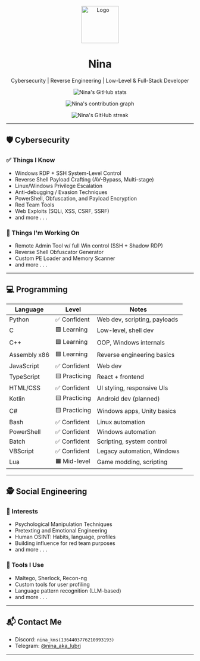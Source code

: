 <p align="center">
  <img src="https://i.imgur.com/MTpLxuC.png" alt="Logo" height="100">
</p>

<h1 align="center">Nina</h1>
<p align="center">Cybersecurity | Reverse Engineering | Low-Level & Full-Stack Developer</p>

<p align="center">
  <img src="https://github-readme-stats.vercel.app/api?username=nina-atlex&show_icons=true&theme=radical&count_private=true&hide_title=true" alt="Nina's GitHub stats" />
</p>

<p align="center">
  <img src="https://github-readme-activity-graph.vercel.app/graph?username=nina-atlex&theme=react-dark" alt="Nina's contribution graph" />
</p>

<p align="center">
  <img src="https://github-readme-streak-stats.herokuapp.com/?user=nina-atlex&theme=radical" alt="Nina's GitHub streak" />
</p>

---

## 🛡️ Cybersecurity

### ✅ Things I Know
- Windows RDP + SSH System-Level Control
- Reverse Shell Payload Crafting (AV-Bypass, Multi-stage)
- Linux/Windows Privilege Escalation
- Anti-debugging / Evasion Techniques
- PowerShell, Obfuscation, and Payload Encryption
- Red Team Tools
- Web Exploits (SQLi, XSS, CSRF, SSRF)
- and more . . .

### 🔨 Things I'm Working On
- Remote Admin Tool w/ full Win control (SSH + Shadow RDP)
- Reverse Shell Obfuscator Generator
- Custom PE Loader and Memory Scanner
- and more . . .

---

## 💻 Programming

| Language     | Level         | Notes                        |
|--------------|---------------|------------------------------|
| Python       | ✅ Confident   | Web dev, scripting, payloads |
| C            | 🟩 Learning    | Low-level, shell dev         |
| C++          | 🟩 Learning    | OOP, Windows internals       |
| Assembly x86 | 🟩 Learning    | Reverse engineering basics   |
| JavaScript   | ✅ Confident   | Web dev                      |
| TypeScript   | 🟨 Practicing  | React + frontend             |
| HTML/CSS     | ✅ Confident   | UI styling, responsive UIs   |
| Kotlin       | 🟨 Practicing  | Android dev (planned)        |
| C#           | 🟨 Practicing  | Windows apps, Unity basics   |
| Bash         | ✅ Confident   | Linux automation             |
| PowerShell   | ✅ Confident   | Windows automation           |
| Batch        | ✅ Confident   | Scripting, system control    |
| VBScript     | ✅ Confident   | Legacy automation, Windows   |
| Lua          | 🟧 Mid-level   | Game modding, scripting      |

---

## 🕵️ Social Engineering

### 🧠 Interests
- Psychological Manipulation Techniques
- Pretexting and Emotional Engineering
- Human OSINT: Habits, language, profiles
- Building influence for red team purposes
- and more . . .

### 🔧 Tools I Use
- Maltego, Sherlock, Recon-ng
- Custom tools for user profiling
- Language pattern recognition (LLM-based)
- and more . . .

---

## 📬 Contact Me

- Discord: `nina_kms(1364403776210993193)`
- Telegram: [@nina_aka_lubrj](https://t.me/nina_aka_lubrj)

---

